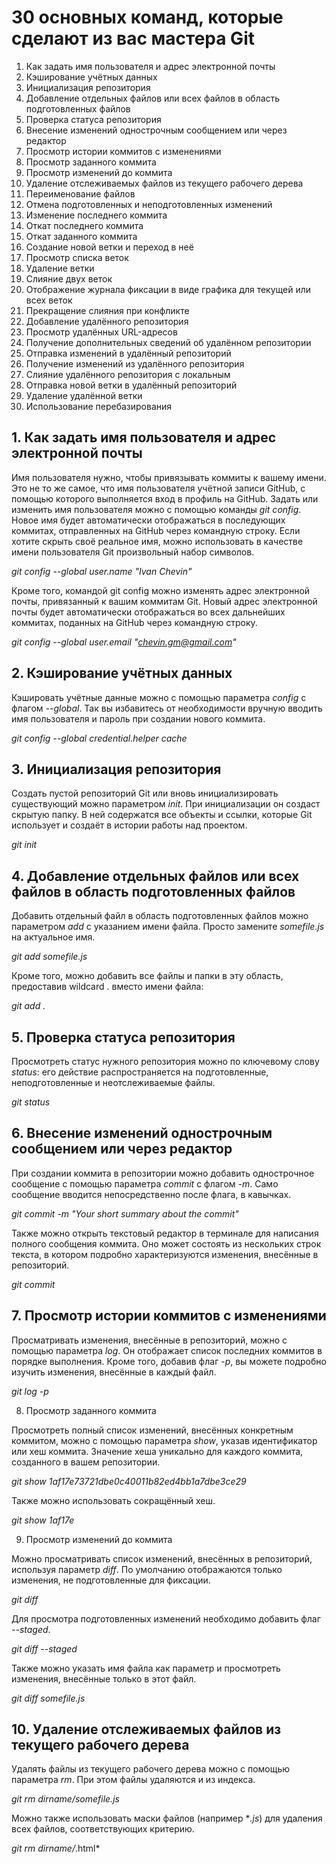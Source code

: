 # 30 основных команд, которые сделают из вас мастера Git

1. Как задать имя пользователя и адрес электронной почты
2. Кэширование учётных данных
3. Инициализация репозитория
4. Добавление отдельных файлов или всех файлов в область подготовленных файлов
5. Проверка статуса репозитория
6. Внесение изменений однострочным сообщением или через редактор
7. Просмотр истории коммитов с изменениями
8. Просмотр заданного коммита
9. Просмотр изменений до коммита
10. Удаление отслеживаемых файлов из текущего рабочего дерева
11. Переименование файлов
12. Отмена подготовленных и неподготовленных изменений
13. Изменение последнего коммита
14. Откат последнего коммита
15. Откат заданного коммита
16. Создание новой ветки и переход в неё
17. Просмотр списка веток
18. Удаление ветки
19. Слияние двух веток
20. Отображение журнала фиксации в виде графика для текущей или всех веток
21. Прекращение слияния при конфликте
22. Добавление удалённого репозитория
23. Просмотр удалённых URL-адресов
24. Получение дополнительных сведений об удалённом репозитории
25. Отправка изменений в удалённый репозиторий
26. Получение изменений из удалённого репозитория
27. Слияние удалённого репозитория с локальным
28. Отправка новой ветки в удалённый репозиторий
29. Удаление удалённой ветки
30. Использование перебазирования

## 1. Как задать имя пользователя и адрес электронной почты

Имя пользователя нужно, чтобы привязывать коммиты к вашему имени. Это не то же самое, что имя пользователя учётной записи GitHub, с помощью которого выполняется вход в профиль на GitHub. Задать или изменить имя пользователя можно с помощью команды *git config*. Новое имя будет автоматически отображаться в последующих коммитах, отправленных на GitHub через командную строку. Если хотите скрыть своё реальное имя, можно использовать в качестве имени пользователя Git произвольный набор символов.

*git config --global user.name "Ivan Chevin"*

Кроме того, командой git config можно изменять адрес электронной почты, привязанный к вашим коммитам Git. Новый адрес электронной почты будет автоматически отображаться во всех дальнейших коммитах, поданных на GitHub через командную строку.

*git config --global user.email "chevin.gm@gmail.com"*

## 2. Кэширование учётных данных

Кэшировать учётные данные можно с помощью параметра *config* с флагом *--global*. Так вы избавитесь от необходимости вручную вводить имя пользователя и пароль при создании нового коммита.

*git config --global credential.helper cache*

## 3. Инициализация репозитория

Создать пустой репозиторий Git или вновь инициализировать существующий можно параметром *init*. При инициализации он создаст скрытую папку. В ней содержатся все объекты и ссылки, которые Git использует и создаёт в истории работы над проектом.

*git init*

## 4. Добавление отдельных файлов или всех файлов в область подготовленных файлов

Добавить отдельный файл в область подготовленных файлов можно параметром *add* с указанием имени файла. Просто замените *somefile.js* на актуальное имя.

*git add somefile.js*

Кроме того, можно добавить все файлы и папки в эту область, предоставив wildcard . вместо имени файла:

*git add .*


## 5. Проверка статуса репозитория

Просмотреть статус нужного репозитория можно по ключевому слову *status*: его действие распространяется на подготовленные, неподготовленные и неотслеживаемые файлы.

*git status*

## 6. Внесение изменений однострочным сообщением или через редактор

При создании коммита в репозитории можно добавить однострочное сообщение с помощью параметра *commit* с флагом *-m*. Само сообщение вводится непосредственно после флага, в кавычках.

*git commit -m "Your short summary about the commit"*

Также можно открыть текстовый редактор в терминале для написания полного сообщения коммита. Оно может состоять из нескольких строк текста, в котором подробно характеризуются изменения, внесённые в репозиторий.

*git commit*


## 7. Просмотр истории коммитов с изменениями

Просматривать изменения, внесённые в репозиторий, можно с помощью параметра *log*. Он отображает список последних коммитов в порядке выполнения. Кроме того, добавив флаг *-p*, вы можете подробно изучить изменения, внесённые в каждый файл.

*git log -p*


8. Просмотр заданного коммита

Просмотреть полный список изменений, внесённых конкретным коммитом, можно с помощью параметра *show*, указав идентификатор или хеш коммита. Значение хеша уникально для каждого коммита, созданного в вашем репозитории.

*git show 1af17e73721dbe0c40011b82ed4bb1a7dbe3ce29*

Также можно использовать сокращённый хеш.

*git show 1af17e*


9. Просмотр изменений до коммита

Можно просматривать список изменений, внесённых в репозиторий, используя параметр *diff*. По умолчанию отображаются только изменения, не подготовленные для фиксации.

*git diff*

Для просмотра подготовленных изменений необходимо добавить флаг *--staged*.

*git diff --staged*

Также можно указать имя файла как параметр и просмотреть изменения, внесённые только в этот файл.

*git diff somefile.js*


## 10. Удаление отслеживаемых файлов из текущего рабочего дерева

Удалять файлы из текущего рабочего дерева можно с помощью параметра *rm*. При этом файлы удаляются и из индекса.

*git rm dirname/somefile.js*

Можно также использовать маски файлов (например **.js*) для удаления всех файлов, соответствующих критерию.

*git rm dirname/*.html*